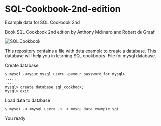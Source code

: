 # SQL-Cookbook-2nd-edition
Example data for SQL Cookbook 2nd 

Book SQL Cookbook 2nd edtion by Anthony Molinaro and Robert de Graaf

![SQL Cookbook](https://learning.oreilly.com/library/cover/9781492077435/250w/)

This repository contains a file with data example to create a database. This database will help you in learning SQL cookbooks.
File for mysql database.

Create database
```
$ mysql -u<your_mysql_user> -p<your_password_for_mysql>
.....
.....
mysql> create database sql_cookbook;
mysql> exit
```

Load data to database 

```
$ mysql -u <mysql_user> -p  < mysql_data_example.sql
```
You ready